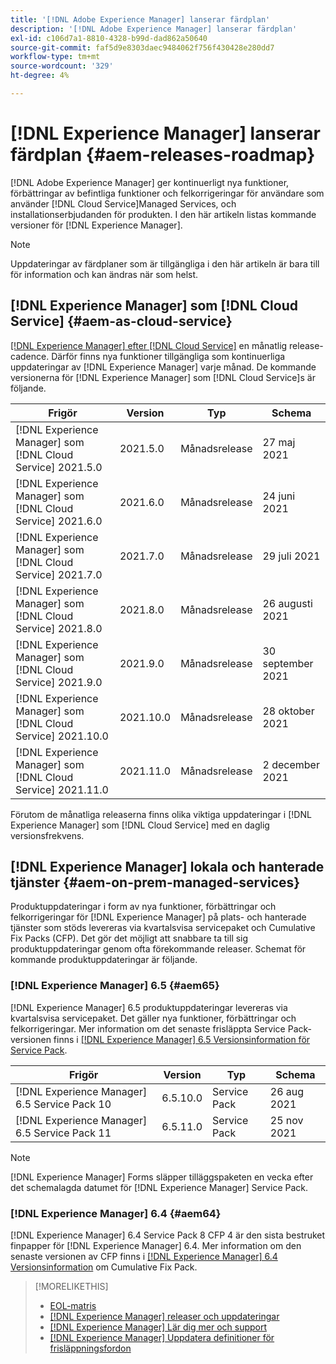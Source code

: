 ```yaml
---
title: '[!DNL Adobe Experience Manager] lanserar färdplan'
description: '[!DNL Adobe Experience Manager] lanserar färdplan'
exl-id: c106d7a1-8810-4328-b99d-dad862a50640
source-git-commit: faf5d9e8303daec9484062f756f430428e280dd7
workflow-type: tm+mt
source-wordcount: '329'
ht-degree: 4%

---
```


# [!DNL Experience Manager] lanserar färdplan  {#aem-releases-roadmap}

[!DNL Adobe Experience Manager] ger kontinuerligt nya funktioner, förbättringar av befintliga funktioner och felkorrigeringar för användare som använder  [!DNL Cloud Service]Managed Services, och installationserbjudanden för produkten. I den här artikeln listas kommande versioner för [!DNL Experience Manager].

>[!NOTE]
>
>Uppdateringar av färdplaner som är tillgängliga i den här artikeln är bara till för information och kan ändras när som helst.

## [!DNL Experience Manager] som  [!DNL Cloud Service] {#aem-as-cloud-service}

[[!DNL Experience Manager] efter  [!DNL Cloud Service]](https://experienceleague.adobe.com/docs/experience-manager-cloud-service/release-notes/home.html) en månatlig release-cadence. Därför finns nya funktioner tillgängliga som kontinuerliga uppdateringar av [!DNL Experience Manager] varje månad. De kommande versionerna för [!DNL Experience Manager] som [!DNL Cloud Service]s är följande.

| Frigör | Version | Typ | Schema |
|---|---|---|---|
| [!DNL Experience Manager] som  [!DNL Cloud Service] 2021.5.0 | 2021.5.0 | Månadsrelease | 27 maj 2021 |
| [!DNL Experience Manager] som  [!DNL Cloud Service] 2021.6.0 | 2021.6.0 | Månadsrelease | 24 juni 2021 |
| [!DNL Experience Manager] som  [!DNL Cloud Service] 2021.7.0 | 2021.7.0 | Månadsrelease | 29 juli 2021 |
| [!DNL Experience Manager] som  [!DNL Cloud Service] 2021.8.0 | 2021.8.0 | Månadsrelease | 26 augusti 2021 |
| [!DNL Experience Manager] som  [!DNL Cloud Service] 2021.9.0 | 2021.9.0 | Månadsrelease | 30 september 2021 |
| [!DNL Experience Manager] som  [!DNL Cloud Service] 2021.10.0 | 2021.10.0 | Månadsrelease | 28 oktober 2021 |
| [!DNL Experience Manager] som  [!DNL Cloud Service] 2021.11.0 | 2021.11.0 | Månadsrelease | 2 december 2021 |

Förutom de månatliga releaserna finns olika viktiga uppdateringar i [!DNL Experience Manager] som [!DNL Cloud Service] med en daglig versionsfrekvens.

## [!DNL Experience Manager] lokala och hanterade tjänster  {#aem-on-prem-managed-services}

Produktuppdateringar i form av nya funktioner, förbättringar och felkorrigeringar för [!DNL Experience Manager] på plats- och hanterade tjänster som stöds levereras via kvartalsvisa servicepaket och Cumulative Fix Packs (CFP). Det gör det möjligt att snabbare ta till sig produktuppdateringar genom ofta förekommande releaser. Schemat för kommande produktuppdateringar är följande.

### [!DNL Experience Manager] 6.5 {#aem65}

[!DNL Experience Manager] 6.5 produktuppdateringar levereras via kvartalsvisa servicepaket. Det gäller nya funktioner, förbättringar och felkorrigeringar. Mer information om det senaste frisläppta Service Pack-versionen finns i [[!DNL Experience Manager] 6.5 Versionsinformation för Service Pack](https://experienceleague.adobe.com/docs/experience-manager-65/release-notes/service-pack/sp-release-notes.html).

| Frigör | Version | Typ | Schema |
|---|---|---|---|
| [!DNL Experience Manager] 6.5 Service Pack 10 | 6.5.10.0 | Service Pack | 26 aug 2021 |
| [!DNL Experience Manager] 6.5 Service Pack 11 | 6.5.11.0 | Service Pack | 25 nov 2021 |

>[!NOTE]
>
>[!DNL Experience Manager] Forms släpper tilläggspaketen en vecka efter det schemalagda datumet för  [!DNL Experience Manager] Service Pack.

### [!DNL Experience Manager] 6.4 {#aem64}

[!DNL Experience Manager] 6.4 Service Pack 8 CFP 4 är den sista bestruket finpapper för  [!DNL Experience Manager] 6.4. Mer information om den senaste versionen av CFP finns i  [[!DNL Experience Manager] 6.4 Versionsinformation](https://experienceleague.adobe.com/docs/experience-manager-64/release-notes/cfp-release-notes.html) om Cumulative Fix Pack.

>[!MORELIKETHIS]
>
>* [EOL-matris](https://helpx.adobe.com/support/programs/eol-matrix.html)
>* [[!DNL Experience Manager] releaser och uppdateringar](https://helpx.adobe.com/experience-manager/aem-releases-updates.html)
>* [[!DNL Experience Manager] Lär dig mer och support](https://helpx.adobe.com/support/experience-manager.html)
>* [[!DNL Experience Manager] Uppdatera definitioner för frisläppningsfordon](/help/update-release-vehicle-definitions.md)

